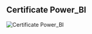 ## Certificate Power_BI


![Certificate Power_BI](https://drive.google.com/file/d/1jLmra9SzVGlb0m-EGdCZqNU0Ef23fTN3/view?usp=drive_link)
